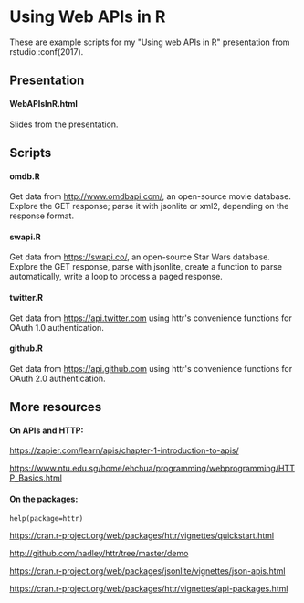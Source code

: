 # Using Web APIs in R
These are example scripts for my "Using web APIs in R" presentation from rstudio::conf(2017).

## Presentation
#### WebAPIsInR.html
Slides from the presentation.

## Scripts
#### omdb.R
Get data from http://www.omdbapi.com/, an open-source movie database.  Explore the GET response; parse it with jsonlite or xml2, depending on the response format.

#### swapi.R
Get data from https://swapi.co/, an open-source Star Wars database.  Explore the GET response, parse with jsonlite, create a function to parse automatically, write a loop to process a paged response.

#### twitter.R
Get data from https://api.twitter.com using httr's convenience functions for OAuth 1.0 authentication.

#### github.R
Get data from https://api.github.com using httr's convenience functions for OAuth 2.0 authentication.

## More resources
#### On APIs and HTTP: 
https://zapier.com/learn/apis/chapter-1-introduction-to-apis/

https://www.ntu.edu.sg/home/ehchua/programming/webprogramming/HTTP_Basics.html

#### On the packages:
`help(package=httr)`

https://cran.r-project.org/web/packages/httr/vignettes/quickstart.html

http://github.com/hadley/httr/tree/master/demo

https://cran.r-project.org/web/packages/jsonlite/vignettes/json-apis.html

https://cran.r-project.org/web/packages/httr/vignettes/api-packages.html
